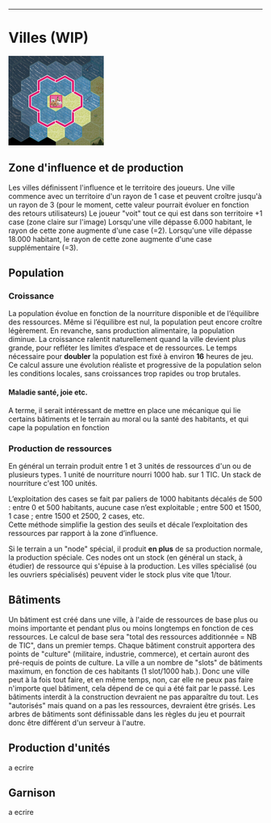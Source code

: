 ___
# Villes (WIP)
![Ville.png](media/Ville.png)
## Zone d'influence et de production
Les villes définissent l'influence et le territoire des joueurs. Une ville commence avec un territoire d'un rayon de 1 case et peuvent croître jusqu'à un rayon de 3 (pour le moment, cette valeur pourrait évoluer en fonction des retours utilisateurs)
Le joueur "voit" tout ce qui est dans son territoire +1 case (zone claire sur l'image)
Lorsqu'une ville dépasse 6.000 habitant, le rayon de cette zone augmente d'une case (=2).
Lorsqu'une ville dépasse 18.000 habitant, le rayon de cette zone augmente d'une case supplémentaire (=3).
## Population
### Croissance
La population évolue en fonction de la nourriture disponible et de l’équilibre des ressources. Même si l’équilibre est nul, la population peut encore croître légèrement. En revanche, sans production alimentaire, la population diminue.
La croissance ralentit naturellement quand la ville devient plus grande, pour refléter les limites d’espace et de ressources. Le temps nécessaire pour **doubler** la population est fixé à environ **16** heures de jeu.
Ce calcul assure une évolution réaliste et progressive de la population selon les conditions locales, sans croissances trop rapides ou trop brutales.
#### Maladie santé, joie etc.
A terme, il serait intéressant de mettre en place une mécanique qui lie certains bâtiments et le terrain au moral ou la santé des habitants, et qui cape la population en fonction

### Production de ressources
En général un terrain produit entre 1 et 3 unités de ressources d'un ou de plusieurs types. 
1 unité de nourriture nourri 1000 hab. sur 1 TIC. Un stack de nourriture c'est 100 unités.

L’exploitation des cases se fait par paliers de 1000 habitants décalés de 500 : entre 0 et 500 habitants, aucune case n’est exploitable ; entre 500 et 1500, 1 case ; entre 1500 et 2500, 2 cases, etc.  
Cette méthode simplifie la gestion des seuils et décale l’exploitation des ressources par rapport à la zone d’influence.

Si le terrain a un "node" spécial, il produit **en plus** de sa production normale, la production spéciale. Ces nodes ont un stock (en général un stack, à étudier) de ressource qui s'épuise à la production. Les villes spécialisé (ou les ouvriers spécialisés) peuvent vider le stock plus vite que 1/tour.

## Bâtiments
Un bâtiment est créé dans une ville, à l'aide de ressources de base plus ou moins importante et pendant plus ou moins longtemps en fonction de ces ressources. 
Le calcul de base sera "total des ressources additionnée = NB de TIC", dans un premier temps.
Chaque bâtiment construit apportera des points de "culture" (militaire, industrie, commerce), et certain auront des pré-requis de points de culture.
La ville a un nombre de "slots" de bâtiments maximum, en fonction de ces habitants (1 slot/1000 hab.).
Donc une ville peut à la fois tout faire, et en même temps, non, car elle ne peux pas faire n'importe quel bâtiment, cela dépend de ce qui a été fait par le passé.
Les bâtiments interdit à la construction devraient ne pas apparaître du tout. Les "autorisés" mais quand on a pas les ressources, devraient être grisés.
Les arbres de bâtiments sont définissable dans les règles du jeu et pourrait donc être différent d'un serveur à l'autre. 
## Production d'unités
a ecrire
## Garnison
a ecrire


